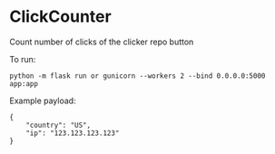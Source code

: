 # ClickCounter

Count number of clicks of the clicker repo button

To run:

```
python -m flask run or gunicorn --workers 2 --bind 0.0.0.0:5000  app:app
```

Example payload:

```
{
    "country": "US",
    "ip": "123.123.123.123"
}
```
